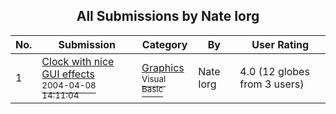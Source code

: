﻿<div align="center">

## All Submissions by Nate Iorg

</div>

No.  | Submission | Category | By   | User Rating
---- | ---------- | -------- | ---- | -----------
1 | [Clock with nice GUI effects<br /><sup>2004-04-08 14:11:04</sup>](https://github.com/Planet-Source-Code/nate-iorg-clock-with-nice-gui-effects__1-52986) | [Graphics<br /><sup>Visual Basic</sup>](../ByCategory/graphics__1-46.md) | Nate Iorg | 4.0 (12 globes from 3 users)
